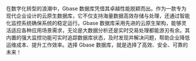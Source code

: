 在数字化转型的浪潮中，Gbase 数据库凭借其卓越性能脱颖而出。作为一款专为现代企业设计的云原生数据库，它不仅支持海量数据高效存储与处理，还通过智能化监控系统确保系统的稳定运行。Gbase 数据库采用先进的云原生架构，能够灵活适应各种应用场景需求，无论是大数据分析还是实时交易处理都能游刃有余。其内置的强大监控功能可实时追踪数据库状态，及时发现并解决问题，帮助企业降低运维成本、提升工作效率。选择 Gbase 数据库，就是选择了高效、安全、可靠的未来！